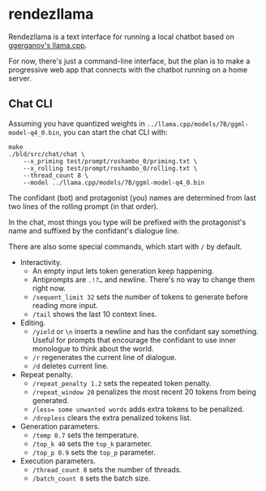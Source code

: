 # rendezllama

Rendezllama is a text interface for running a local chatbot based on [ggerganov's llama.cpp](https://github.com/ggerganov/llama.cpp).

For now, there's just a command-line interface, but the plan is to make a progressive web app that connects with the chatbot running on a home server.

## Chat CLI

Assuming you have quantized weights in `../llama.cpp/models/7B/ggml-model-q4_0.bin`, you can start the chat CLI with:
```shell
make
./bld/src/chat/chat \
    --x_priming test/prompt/roshambo_0/priming.txt \
    --x_rolling test/prompt/roshambo_0/rolling.txt \
    --thread_count 8 \
    --model ../llama.cpp/models/7B/ggml-model-q4_0.bin
```

The confidant (bot) and protagonist (you) names are determined from last two lines of the rolling prompt (in that order).

In the chat, most things you type will be prefixed with the protagonist's name and suffixed by the confidant's dialogue line.

There are also some special commands, which start with `/` by default.
- Interactivity.
  - An empty input lets token generation keep happening.
  - Antiprompts are `.!?…` and newline. There's no way to change them right now.
  - `/sequent_limit 32` sets the number of tokens to generate before reading more input.
  - `/tail` shows the last 10 context lines.
- Editing.
  - `/yield` or `\n` inserts a newline and has the confidant say something. Useful for prompts that encourage the confidant to use inner monologue to think about the world.
  - `/r` regenerates the current line of dialogue.
  - `/d` deletes current line.
- Repeat penalty.
  - `/repeat_penalty 1.2` sets the repeated token penalty.
  - `/repeat_window 20` penalizes the most recent 20 tokens from being generated.
  - `/less= some unwanted words` adds extra tokens to be penalized.
  - `/dropless` clears the extra penalized tokens list.
- Generation parameters.
  - `/temp 0.7` sets the temperature.
  - `/top_k 40` sets the `top_k` parameter.
  - `/top_p 0.9` sets the `top_p` parameter.
- Execution parameters.
  - `/thread_count 8` sets the number of threads.
  - `/batch_count 8` sets the batch size.

